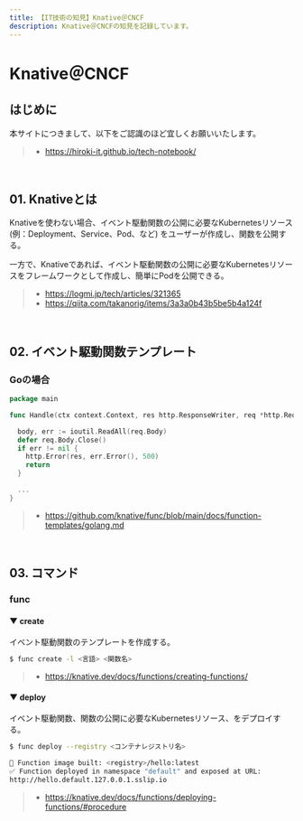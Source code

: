 ```yaml
---
title: 【IT技術の知見】Knative＠CNCF
description: Knative＠CNCFの知見を記録しています。
---
```


# Knative＠CNCF

## はじめに

本サイトにつきまして、以下をご認識のほど宜しくお願いいたします。

> - https://hiroki-it.github.io/tech-notebook/

<br>

## 01. Knativeとは

Knativeを使わない場合、イベント駆動関数の公開に必要なKubernetesリソース (例：Deployment、Service、Pod、など) をユーザーが作成し、関数を公開する。

一方で、Knativeであれば、イベント駆動関数の公開に必要なKubernetesリソースをフレームワークとして作成し、簡単にPodを公開できる。

> - https://logmi.jp/tech/articles/321365
> - https://qiita.com/takanorig/items/3a3a0b43b5be5b4a124f

<br>

## 02. イベント駆動関数テンプレート

### Goの場合

```go
package main

func Handle(ctx context.Context, res http.ResponseWriter, req *http.Request) {

  body, err := ioutil.ReadAll(req.Body)
  defer req.Body.Close()
  if err != nil {
	http.Error(res, err.Error(), 500)
	return
  }

  ...
}
```

> - https://github.com/knative/func/blob/main/docs/function-templates/golang.md

<br>

## 03. コマンド

### func

#### ▼ create

イベント駆動関数のテンプレートを作成する。

```bash
$ func create -l <言語> <関数名>
```

> - https://knative.dev/docs/functions/creating-functions/

#### ▼ deploy

イベント駆動関数、関数の公開に必要なKubernetesリソース、をデプロイする。

```bash
$ func deploy --registry <コンテナレジストリ名>

🙌 Function image built: <registry>/hello:latest
✅ Function deployed in namespace "default" and exposed at URL:
http://hello.default.127.0.0.1.sslip.io
```

> - https://knative.dev/docs/functions/deploying-functions/#procedure

<br>
